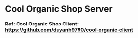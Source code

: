 # Cool Organic Shop Server

### Ref: Cool Organic Shop Client: https://github.com/duyanh9790/cool-organic-client
